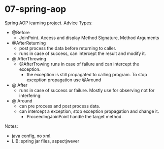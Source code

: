 # 07-spring-aop
Spring AOP learning project. 
Advice Types:  
  - @Before  
      - JoinPoint. Access and display Method Signature, Method Arguments
  - @AfterReturning  
      - post process the data before returning to caller.  
      - runs in case of success, can intercept the result and modify it.
  - @ AfterThrowing  
      - @AfterTrowing runs in case of failure and can intercept the exception. 
		  - the exception is still propagated to calling program. To stop exception propagation use @Around
  - @ After  
      - runs in case of success or failure. Mostly use for observing not for interfering
  - @ Around  
      - can pre process and post process data.  
      - can intercept a exception, stop exception propagation and change it.
		  - ProceedingJoinPoint handle the target method.
 

Notes:  
 - java config, no xml.
 - LIB: spring jar files, aspectjwever


